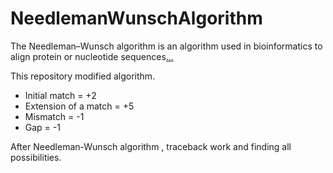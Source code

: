 NeedlemanWunschAlgorithm
========================

The Needleman–Wunsch algorithm is an algorithm used in bioinformatics to align protein or nucleotide sequences[...](http://en.wikipedia.org/wiki/Needleman%E2%80%93Wunsch_algorithm)

This repository modified algorithm.

* Initial match = +2
* Extension of a match = +5
* Mismatch = -1
* Gap = -1

After Needleman-Wunsch algorithm , traceback work and finding all possibilities.
